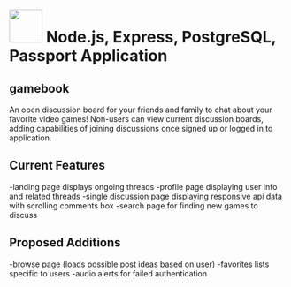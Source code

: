 # <img src="https://cloud.githubusercontent.com/assets/7833470/10423298/ea833a68-7079-11e5-84f8-0a925ab96893.png" width="60"> Node.js, Express, PostgreSQL, Passport Application

## gamebook
An open discussion board for your friends and family to chat about your favorite video games! Non-users can view current discussion boards, adding capabilities of joining discussions once signed up or logged in to application.

 ## Current Features
-landing page displays ongoing threads
-profile page displaying user info and related threads
-single discussion page displaying responsive api data with scrolling comments box
-search page for finding new games to discuss
 
 ## Proposed Additions
-browse page (loads possible post ideas based on user)
-favorites lists specific to users
-audio alerts for failed authentication
